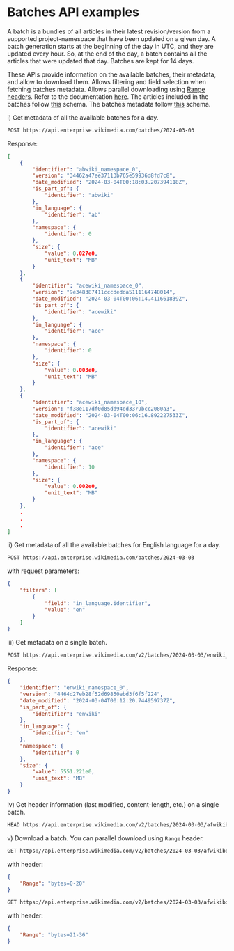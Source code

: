 # Batches API examples
A batch is a bundles of all articles in their latest revision/version from a supported project-namespace that have been updated on a given day. A batch generation starts at the beginning of the day in UTC, and they are updated every hour. So, at the end of the day, a batch contains all the articles that were updated that day.
Batches are kept for 14 days.

These APIs provide information on the available batches, their metadata, and allow to download them.
Allows filtering and field selection when fetching batches metadata. 
Allows parallel downloading using [Range headers](https://developer.mozilla.org/en-US/docs/Web/HTTP/Headers/Range).
Refer to the documentation [here](https://enterprise.wikimedia.com/docs/realtime/#available-hourly-batches).
The articles included in the batches follow [this](https://gitlab.wikimedia.org/repos/wme/wikimedia-enterprise/-/blob/main/general/schema/article.go) schema.
The batches metadata follow [this](https://gitlab.wikimedia.org/repos/wme/wikimedia-enterprise/-/blob/main/general/schema/snapshot.go) schema.



i) Get metadata of all the available batches for a day.

```bash
POST https://api.enterprise.wikimedia.com/batches/2024-03-03
```



<detail>
<summary>Response:</summary> 

```json
[
    {
        "identifier": "abwiki_namespace_0",
        "version": "34462a47ee37113b765e59936d8fd7c8",
        "date_modified": "2024-03-04T00:18:03.207394118Z",
        "is_part_of": {
            "identifier": "abwiki"
        },
        "in_language": {
            "identifier": "ab"
        },
        "namespace": {
            "identifier": 0
        },
        "size": {
            "value": 0.027e0,
            "unit_text": "MB"
        }
    },
    {
        "identifier": "acewiki_namespace_0",
        "version": "9e348387411cccdedda5111164748014",
        "date_modified": "2024-03-04T00:06:14.411661839Z",
        "is_part_of": {
            "identifier": "acewiki"
        },
        "in_language": {
            "identifier": "ace"
        },
        "namespace": {
            "identifier": 0
        },
        "size": {
            "value": 0.003e0,
            "unit_text": "MB"
        }
    },
    {
        "identifier": "acewiki_namespace_10",
        "version": "f38e117df0d85dd94dd3379bcc2080a3",
        "date_modified": "2024-03-04T00:06:16.892227533Z",
        "is_part_of": {
            "identifier": "acewiki"
        },
        "in_language": {
            "identifier": "ace"
        },
        "namespace": {
            "identifier": 10
        },
        "size": {
            "value": 0.002e0,
            "unit_text": "MB"
        }
    },
    .
    .
    .
]
```
</detail>


ii) Get metadata of all the available batches for English language for a day.

```bash
POST https://api.enterprise.wikimedia.com/batches/2024-03-03
```

with request parameters:
```json
{
    "filters": [
        {
            "field": "in_language.identifier",
            "value": "en"
        }
    ]
}
```


iii) Get metadata on a single batch. 

```bash
POST https://api.enterprise.wikimedia.com/v2/batches/2024-03-03/enwiki_namespace_0
```

Response:
```json
{
    "identifier": "enwiki_namespace_0",
    "version": "4464d27eb28f52d69850ebd3f6f5f224",
    "date_modified": "2024-03-04T00:12:20.744959737Z",
    "is_part_of": {
        "identifier": "enwiki"
    },
    "in_language": {
        "identifier": "en"
    },
    "namespace": {
        "identifier": 0
    },
    "size": {
        "value": 5551.221e0,
        "unit_text": "MB"
    }
}
```

iv) Get header information (last modified, content-length, etc.) on a single batch. 

```bash
HEAD https://api.enterprise.wikimedia.com/v2/batches/2024-03-03/afwikibooks_namespace_0/download
```


v) Download a batch. You can parallel download using `Range` header.

```bash
GET https://api.enterprise.wikimedia.com/v2/batches/2024-03-03/afwikibooks_namespace_0/download
```

with header:
```json
{
    "Range": "bytes=0-20"
}
```

```bash
GET https://api.enterprise.wikimedia.com/v2/batches/2024-03-03/afwikibooks_namespace_0/download
```

with header:
```json
{
    "Range": "bytes=21-36"
}
```

